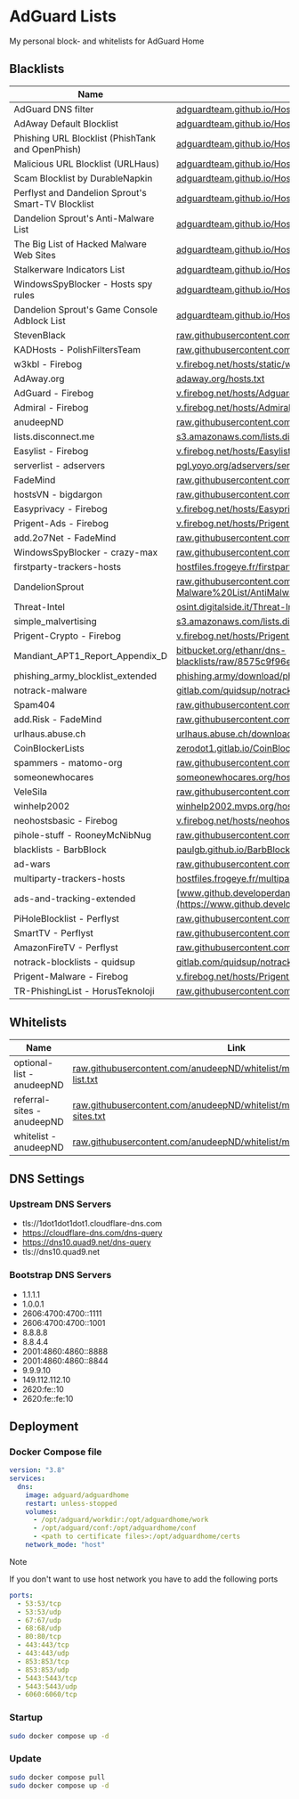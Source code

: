 # AdGuard Lists

My personal block- and whitelists for AdGuard Home

## Blacklists

| Name                                                     | Link                                                                                   |
|----------------------------------------------------------|----------------------------------------------------------------------------------------|
| AdGuard DNS filter                                       | [adguardteam.github.io/HostlistsRegistry/assets/filter_1.txt](https://adguardteam.github.io/HostlistsRegistry/assets/filter_1.txt)   |
| AdAway Default Blocklist                                 | [adguardteam.github.io/HostlistsRegistry/assets/filter_2.txt](https://adguardteam.github.io/HostlistsRegistry/assets/filter_2.txt)   |
| Phishing URL Blocklist (PhishTank and OpenPhish)         | [adguardteam.github.io/HostlistsRegistry/assets/filter_30.txt](https://adguardteam.github.io/HostlistsRegistry/assets/filter_30.txt) |
| Malicious URL Blocklist (URLHaus)                        | [adguardteam.github.io/HostlistsRegistry/assets/filter_11.txt](https://adguardteam.github.io/HostlistsRegistry/assets/filter_11.txt) |
| Scam Blocklist by DurableNapkin                          | [adguardteam.github.io/HostlistsRegistry/assets/filter_10.txt](https://adguardteam.github.io/HostlistsRegistry/assets/filter_10.txt) |
| Perflyst and Dandelion Sprout's Smart-TV Blocklist       | [adguardteam.github.io/HostlistsRegistry/assets/filter_7.txt](https://adguardteam.github.io/HostlistsRegistry/assets/filter_7.txt)   |
| Dandelion Sprout's Anti-Malware List                     | [adguardteam.github.io/HostlistsRegistry/assets/filter_12.txt](https://adguardteam.github.io/HostlistsRegistry/assets/filter_12.txt) |
| The Big List of Hacked Malware Web Sites                 | [adguardteam.github.io/HostlistsRegistry/assets/filter_9.txt](https://adguardteam.github.io/HostlistsRegistry/assets/filter_9.txt)   |
| Stalkerware Indicators List                              | [adguardteam.github.io/HostlistsRegistry/assets/filter_31.txt](https://adguardteam.github.io/HostlistsRegistry/assets/filter_31.txt) |
| WindowsSpyBlocker - Hosts spy rules                      | [adguardteam.github.io/HostlistsRegistry/assets/filter_23.txt](https://adguardteam.github.io/HostlistsRegistry/assets/filter_23.txt) |
| Dandelion Sprout's Game Console Adblock List             | [adguardteam.github.io/HostlistsRegistry/assets/filter_6.txt](https://adguardteam.github.io/HostlistsRegistry/assets/filter_6.txt)   |
| StevenBlack                                              | [raw.githubusercontent.com/StevenBlack/hosts/master/hosts](https://raw.githubusercontent.com/StevenBlack/hosts/master/hosts)             |
| KADHosts - PolishFiltersTeam                             | [raw.githubusercontent.com/PolishFiltersTeam/KADhosts/master/KADhosts.txt](https://raw.githubusercontent.com/PolishFiltersTeam/KADhosts/master/KADhosts.txt) |
| w3kbl - Firebog                                         | [v.firebog.net/hosts/static/w3kbl.txt](https://v.firebog.net/hosts/static/w3kbl.txt)                               |
| AdAway.org                                               | [adaway.org/hosts.txt](https://adaway.org/hosts.txt)                                               |
| AdGuard - Firebog                                       | [v.firebog.net/hosts/AdguardDNS.txt](https://v.firebog.net/hosts/AdguardDNS.txt)                             |
| Admiral - Firebog                                       | [v.firebog.net/hosts/Admiral.txt](https://v.firebog.net/hosts/Admiral.txt)                                   |
| anudeepND                                                | [raw.githubusercontent.com/anudeepND/blacklist/master/adservers.txt](https://raw.githubusercontent.com/anudeepND/blacklist/master/adservers.txt) |
| lists.disconnect.me                                     | [s3.amazonaws.com/lists.disconnect.me/simple_ad.txt](https://s3.amazonaws.com/lists.disconnect.me/simple_ad.txt)             |
| Easylist - Firebog                                      | [v.firebog.net/hosts/Easylist.txt](https://v.firebog.net/hosts/Easylist.txt)                                 |
| serverlist - adservers                                  | [pgl.yoyo.org/adservers/serverlist.php?hostformat=hosts&showintro=0&mimetype=plaintext](https://pgl.yoyo.org/adservers/serverlist.php?hostformat=hosts&showintro=0&mimetype=plaintext) |
| FadeMind                                                 | [raw.githubusercontent.com/FadeMind/hosts.extras/master/UncheckyAds/hosts](https://raw.githubusercontent.com/FadeMind/hosts.extras/master/UncheckyAds/hosts) |
| hostsVN - bigdargon                                     | [raw.githubusercontent.com/bigdargon/hostsVN/master/hosts](https://raw.githubusercontent.com/bigdargon/hostsVN/master/hosts)               |
| Easyprivacy - Firebog                                   | [v.firebog.net/hosts/Easyprivacy.txt](https://v.firebog.net/hosts/Easyprivacy.txt)                           |
| Prigent-Ads - Firebog                                   | [v.firebog.net/hosts/Prigent-Ads.txt](https://v.firebog.net/hosts/Prigent-Ads.txt)                           |
| add.2o7Net - FadeMind                                   | [raw.githubusercontent.com/FadeMind/hosts.extras/master/add.2o7Net/hosts](https://raw.githubusercontent.com/FadeMind/hosts.extras/master/add.2o7Net/hosts) |
| WindowsSpyBlocker - crazy-max                           | [raw.githubusercontent.com/crazy-max/WindowsSpyBlocker/master/data/hosts/spy.txt](https://raw.githubusercontent.com/crazy-max/WindowsSpyBlocker/master/data/hosts/spy.txt) |
| firstparty-trackers-hosts                               | [hostfiles.frogeye.fr/firstparty-trackers-hosts.txt](https://hostfiles.frogeye.fr/firstparty-trackers-hosts.txt) |
| DandelionSprout                                          | [raw.githubusercontent.com/DandelionSprout/adfilt/master/Alternate%20versions%20Anti-Malware%20List/AntiMalwareHosts.txt](https://raw.githubusercontent.com/DandelionSprout/adfilt/master/Alternate%20versions%20Anti-Malware%20List/AntiMalwareHosts.txt) |
| Threat-Intel                                             | [osint.digitalside.it/Threat-Intel/lists/latestdomains.txt](https://osint.digitalside.it/Threat-Intel/lists/latestdomains.txt) |
| simple_malvertising                                     | [s3.amazonaws.com/lists.disconnect.me/simple_malvertising.txt](https://s3.amazonaws.com/lists.disconnect.me/simple_malvertising.txt) |
| Prigent-Crypto - Firebog                                | [v.firebog.net/hosts/Prigent-Crypto.txt](https://v.firebog.net/hosts/Prigent-Crypto.txt)                     |
| Mandiant_APT1_Report_Appendix_D                         | [bitbucket.org/ethanr/dns-blacklists/raw/8575c9f96e5b4a1308f2f12394abd86d0927a4a0/bad_lists/Mandiant_APT1_Report_Appendix_D.txt](https://bitbucket.org/ethanr/dns-blacklists/raw/8575c9f96e5b4a1308f2f12394abd86d0927a4a0/bad_lists/Mandiant_APT1_Report_Appendix_D.txt) |
| phishing_army_blocklist_extended                        | [phishing.army/download/phishing_army_blocklist_extended.txt](https://phishing.army/download/phishing_army_blocklist_extended.txt) |
| notrack-malware                                         | [gitlab.com/quidsup/notrack-blocklists/raw/master/notrack-malware.txt](https://gitlab.com/quidsup/notrack-blocklists/raw/master/notrack-malware.txt) |
| Spam404                                                  | [raw.githubusercontent.com/Spam404/lists/master/main-blacklist.txt](https://raw.githubusercontent.com/Spam404/lists/master/main-blacklist.txt) |
| add.Risk - FadeMind                                     | [raw.githubusercontent.com/FadeMind/hosts.extras/master/add.Risk/hosts](https://raw.githubusercontent.com/FadeMind/hosts.extras/master/add.Risk/hosts)   |
| urlhaus.abuse.ch                                         | [urlhaus.abuse.ch/downloads/hostfile/](https://urlhaus.abuse.ch/downloads/hostfile/)                                 |
| CoinBlockerLists                                         | [zerodot1.gitlab.io/CoinBlockerLists/hosts_browser](https://zerodot1.gitlab.io/CoinBlockerLists/hosts_browser)               |
| spammers - matomo-org                                    | [raw.githubusercontent.com/matomo-org/referrer-spam-blacklist/master/spammers.txt](https://raw.githubusercontent.com/matomo-org/referrer-spam-blacklist/master/spammers.txt) |
| someonewhocares                                          | [someonewhocares.org/hosts/zero/hosts](https://someonewhocares.org/hosts/zero/hosts)                                    |
| VeleSila                                                 | [raw.githubusercontent.com/VeleSila/yhosts/master/hosts](https://raw.githubusercontent.com/VeleSila/yhosts/master/hosts)                  |
| winhelp2002                                              | [winhelp2002.mvps.org/hosts.txt](https://winhelp2002.mvps.org/hosts.txt)                                      |
| neohostsbasic - Firebog                                 | [v.firebog.net/hosts/neohostsbasic.txt](https://v.firebog.net/hosts/neohostsbasic.txt)                       |
| pihole-stuff - RooneyMcNibNug                           | [raw.githubusercontent.com/RooneyMcNibNug/pihole-stuff/master/SNAFU.txt](https://raw.githubusercontent.com/RooneyMcNibNug/pihole-stuff/master/SNAFU.txt) |
| blacklists - BarbBlock                                   | [paulgb.github.io/BarbBlock/blacklists/hosts-file.txt](https://paulgb.github.io/BarbBlock/blacklists/hosts-file.txt)            |
| ad-wars                                                  | [raw.githubusercontent.com/jdlingyu/ad-wars/master/hosts](https://raw.githubusercontent.com/jdlingyu/ad-wars/master/hosts)                 |
| multiparty-trackers-hosts                                | [hostfiles.frogeye.fr/multiparty-trackers-hosts.txt](https://hostfiles.frogeye.fr/multiparty-trackers-hosts.txt) |
| ads-and-tracking-extended                                | [www.github.developerdan.com/hosts/lists/ads-and-tracking-extended.txt](https://www.github.developerdan.com/hosts/lists/ads-and-tracking-extended.txt) |
| PiHoleBlocklist - Perflyst                               | [raw.githubusercontent.com/Perflyst/PiHoleBlocklist/master/android-tracking.txt](https://raw.githubusercontent.com/Perflyst/PiHoleBlocklist/master/android-tracking.txt) |
| SmartTV - Perflyst                                       | [raw.githubusercontent.com/Perflyst/PiHoleBlocklist/master/SmartTV.txt](https://raw.githubusercontent.com/Perflyst/PiHoleBlocklist/master/SmartTV.txt) |
| AmazonFireTV - Perflyst                                  | [raw.githubusercontent.com/Perflyst/PiHoleBlocklist/master/AmazonFireTV.txt](https://raw.githubusercontent.com/Perflyst/PiHoleBlocklist/master/AmazonFireTV.txt) |
| notrack-blocklists - quidsup                             | [gitlab.com/quidsup/notrack-blocklists/raw/master/notrack-blocklist.txt](https://gitlab.com/quidsup/notrack-blocklists/raw/master/notrack-blocklist.txt) |
| Prigent-Malware - Firebog                               | [v.firebog.net/hosts/Prigent-Malware.txt](https://v.firebog.net/hosts/Prigent-Malware.txt)                   |
| TR-PhishingList - HorusTeknoloji                        | [raw.githubusercontent.com/HorusTeknoloji/TR-PhishingList/master/url-lists.txt](https://raw.githubusercontent.com/HorusTeknoloji/TR-PhishingList/master/url-lists.txt) |


## Whitelists

| Name                         | Link                                                                                                         |
|------------------------------|--------------------------------------------------------------------------------------------------------------|
| optional-list - anudeepND    | [raw.githubusercontent.com/anudeepND/whitelist/master/domains/optional-list.txt](https://raw.githubusercontent.com/anudeepND/whitelist/master/domains/optional-list.txt) |
| referral-sites - anudeepND   | [raw.githubusercontent.com/anudeepND/whitelist/master/domains/referral-sites.txt](https://raw.githubusercontent.com/anudeepND/whitelist/master/domains/referral-sites.txt) |
| whitelist - anudeepND        | [raw.githubusercontent.com/anudeepND/whitelist/master/domains/whitelist.txt](https://raw.githubusercontent.com/anudeepND/whitelist/master/domains/whitelist.txt)       |

## DNS Settings

### Upstream DNS Servers

- tls://1dot1dot1dot1.cloudflare-dns.com
- https://cloudflare-dns.com/dns-query
- https://dns10.quad9.net/dns-query
- tls://dns10.quad9.net

### Bootstrap DNS Servers

- 1.1.1.1
- 1.0.0.1
- 2606:4700:4700::1111
- 2606:4700:4700::1001
- 8.8.8.8
- 8.8.4.4
- 2001:4860:4860::8888
- 2001:4860:4860::8844
- 9.9.9.10
- 149.112.112.10
- 2620:fe::10
- 2620:fe::fe:10

## Deployment

### Docker Compose file

```yaml
version: "3.8"
services:
  dns:
    image: adguard/adguardhome
    restart: unless-stopped
    volumes:
      - /opt/adguard/workdir:/opt/adguardhome/work
      - /opt/adguard/conf:/opt/adguardhome/conf
      - <path to certificate files>:/opt/adguardhome/certs
    network_mode: "host"
```

> [!NOTE]
> If you don't want to use host network you have to add the following ports

```yaml
ports:
  - 53:53/tcp
  - 53:53/udp
  - 67:67/udp
  - 68:68/udp
  - 80:80/tcp
  - 443:443/tcp
  - 443:443/udp
  - 853:853/tcp
  - 853:853/udp
  - 5443:5443/tcp
  - 5443:5443/udp
  - 6060:6060/tcp
```

### Startup

```bash
sudo docker compose up -d
```

### Update

```bash
sudo docker compose pull
sudo docker compose up -d
```
